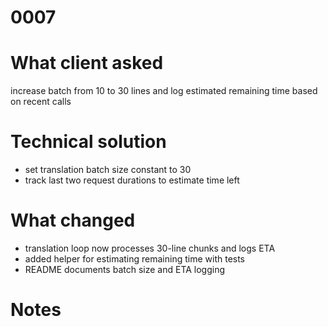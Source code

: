 # 0007
# What client asked
increase batch from 10 to 30 lines and log estimated remaining time based on recent calls
# Technical solution
- set translation batch size constant to 30
- track last two request durations to estimate time left
# What changed
- translation loop now processes 30-line chunks and logs ETA
- added helper for estimating remaining time with tests
- README documents batch size and ETA logging
# Notes
